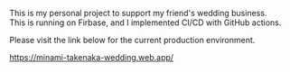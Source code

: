 This is my personal project to support my friend's wedding business.<br>
This is running on Firbase, and I implemented CI/CD with GitHub actions.

Please visit the link below for the current production environment.

https://minami-takenaka-wedding.web.app/

